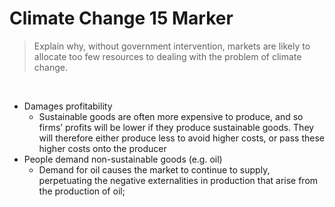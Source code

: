 # Climate Change 15 Marker

> Explain why, without government intervention, markets are likely to allocate too few resources to dealing with the problem of climate change. 

</br>

- Damages profitability
	- Sustainable goods are often more expensive to produce, and so firms’ profits will be lower if they produce sustainable goods. They will therefore either produce less to avoid higher costs, or pass these higher costs onto the producer
- People demand non-sustainable goods (e.g. oil)
	- Demand for oil causes the market to continue to supply, perpetuating the negative externalities in production that arise from the production of oil; 


